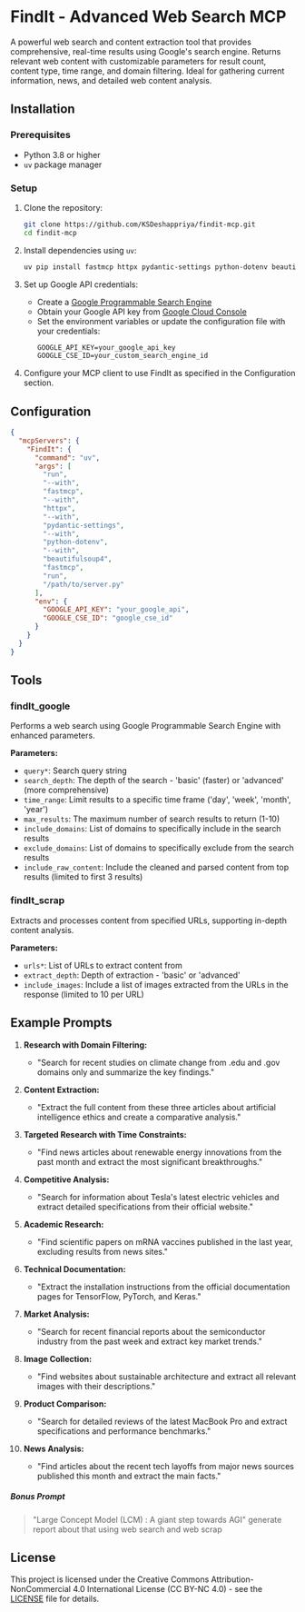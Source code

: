 # FindIt - Advanced Web Search MCP

A powerful web search and content extraction tool that provides comprehensive, real-time results using Google's search engine. Returns relevant web content with customizable parameters for result count, content type, time range, and domain filtering. Ideal for gathering current information, news, and detailed web content analysis.

## Installation

### Prerequisites

- Python 3.8 or higher
- `uv` package manager

### Setup

1. Clone the repository:
   ```bash
   git clone https://github.com/KSDeshappriya/findit-mcp.git
   cd findit-mcp
   ```

2. Install dependencies using `uv`:
   ```bash
   uv pip install fastmcp httpx pydantic-settings python-dotenv beautifulsoup4
   ```

3. Set up Google API credentials:
   - Create a [Google Programmable Search Engine](https://programmablesearchengine.google.com/)
   - Obtain your Google API key from [Google Cloud Console](https://console.cloud.google.com/)
   - Set the environment variables or update the configuration file with your credentials:
     ```cmd
     GOOGLE_API_KEY=your_google_api_key
     GOOGLE_CSE_ID=your_custom_search_engine_id
     ```

4. Configure your MCP client to use FindIt as specified in the Configuration section.


## Configuration

```json
{
  "mcpServers": {
    "FindIt": {
      "command": "uv",
      "args": [
        "run",
        "--with",
        "fastmcp",
        "--with",
        "httpx",
        "--with",
        "pydantic-settings",
        "--with",
        "python-dotenv",
        "--with",
        "beautifulsoup4",
        "fastmcp",
        "run",
        "/path/to/server.py"
      ],
      "env": {
        "GOOGLE_API_KEY": "your_google_api",
        "GOOGLE_CSE_ID": "google_cse_id"
      }
    }
  }
}
```

## Tools

### findIt_google

Performs a web search using Google Programmable Search Engine with enhanced parameters.

**Parameters:**
- `query*`: Search query string
- `search_depth`: The depth of the search - 'basic' (faster) or 'advanced' (more comprehensive)
- `time_range`: Limit results to a specific time frame ('day', 'week', 'month', 'year')
- `max_results`: The maximum number of search results to return (1-10)
- `include_domains`: List of domains to specifically include in the search results
- `exclude_domains`: List of domains to specifically exclude from the search results
- `include_raw_content`: Include the cleaned and parsed content from top results (limited to first 3 results)

### findIt_scrap

Extracts and processes content from specified URLs, supporting in-depth content analysis.

**Parameters:**
- `urls*`: List of URLs to extract content from
- `extract_depth`: Depth of extraction - 'basic' or 'advanced'
- `include_images`: Include a list of images extracted from the URLs in the response (limited to 10 per URL)

## Example Prompts

1. **Research with Domain Filtering:**
   - "Search for recent studies on climate change from .edu and .gov domains only and summarize the key findings."

2. **Content Extraction:**
   - "Extract the full content from these three articles about artificial intelligence ethics and create a comparative analysis."

3. **Targeted Research with Time Constraints:**
   - "Find news articles about renewable energy innovations from the past month and extract the most significant breakthroughs."

4. **Competitive Analysis:**
   - "Search for information about Tesla's latest electric vehicles and extract detailed specifications from their official website."

5. **Academic Research:**
   - "Find scientific papers on mRNA vaccines published in the last year, excluding results from news sites."

6. **Technical Documentation:**
   - "Extract the installation instructions from the official documentation pages for TensorFlow, PyTorch, and Keras."

7. **Market Analysis:**
   - "Search for recent financial reports about the semiconductor industry from the past week and extract key market trends."

8. **Image Collection:**
   - "Find websites about sustainable architecture and extract all relevant images with their descriptions."

9. **Product Comparison:**
   - "Search for detailed reviews of the latest MacBook Pro and extract specifications and performance benchmarks."

10. **News Analysis:**
    - "Find articles about the recent tech layoffs from major news sources published this month and extract the main facts."

##### **Bonus Prompt**
   > "Large Concept Model (LCM) : A giant step towards AGI" generate report about that using web search and web scrap


## License

This project is licensed under the Creative Commons Attribution-NonCommercial 4.0 International License (CC BY-NC 4.0) - see the [LICENSE](https://creativecommons.org/licenses/by-nc/4.0/) file for details.